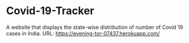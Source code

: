 # Covid-19-Tracker
A website that displays the state-wise distribution of number of Covid 19 cases in India.
URL: https://evening-tor-07437.herokuapp.com/
